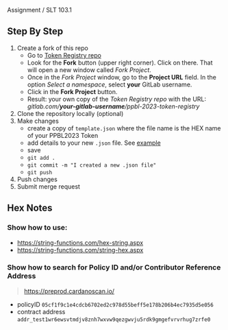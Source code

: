 Assignment / SLT 103.1

## Step By Step
1. Create a fork of this repo
    - Go to [Token Registry repo](https://gitlab.com/gimbalabs/ppbl-2023/ppbl-2023-token-registry)
    - Look for the **Fork** button (upper right corner). Click on there. That will open a new window called *Fork Project*.  
    - Once in the *Fork Project* window, go to the **Project URL** field. In the option *Select a namespace*, select **your** GitLab username.
    - Click in the **Fork Project** button.
    - Result: your own copy of the *Token Registry repo* with the URL: *gitlab.com/**your-gitlab-username**/ppbl-2023-token-registry*
2. Clone the repository locally (optional)
3. Make changes
    - create a copy of `template.json` where the file name is the HEX name of your PPBL2023 Token
    - add details to your new `.json` file. See [example](/mappings/5050424c3230323344656d6f4765726f6c616d6f.json)
    - save
    - `git add .`
    - `git commit -m "I created a new .json file"`
    - `git push`
4. Push changes
5. Submit merge request


## Hex Notes
### Show how to use:
- https://string-functions.com/hex-string.aspx
- https://string-functions.com/string-hex.aspx

### Show how to search for Policy ID and/or Contributor Reference Address
> https://preprod.cardanoscan.io/
- policyID `05cf1f9c1e4cdcb6702ed2c978d55beff5e178b206b4ec7935d5e056`
- contract address `addr_test1wr6ewsvtmdjv8znh7wxvw9qezgwvju5rdk9gmgefvrvrhug7zrfe0`

